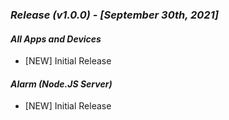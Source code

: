 ### _**Release (v1.0.0) - [September 30th, 2021]**_

#### _***All Apps and Devices***_
- [NEW] Initial Release

#### _***Alarm (Node.JS Server)***_
- [NEW] Initial Release